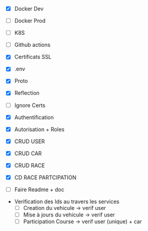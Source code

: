 - [x] Docker Dev 
- [ ] Docker Prod
- [ ] K8S
- [ ] Github actions
- [x] Certificats SSL
- [x] .env
- [x] Proto
- [x] Reflection
- [ ] Ignore Certs

- [x] Authentification
- [x] Autorisation + Roles
- [x] CRUD USER
- [x] CRUD CAR
- [x] CRUD RACE
- [x] CD   RACE PARTCIPATION

- [ ] Faire Readme + doc

- Verification des Ids au travers les services
    - [ ] Creation du vehicule -> verif user
    - [ ] Mise à jours du vehicule -> verif user
    - [ ] Participation Course -> verif user (unique) + car
